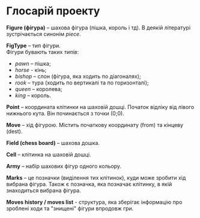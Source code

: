 # Глосарій проекту

**Figure (фігура)** – шахова фігура (пішка, король і тд). В деякій літературі зустрічається синонім *piece*.

**FigType** – тип фігури.  
Фігури бувають таких *типів*:
-	*pawn* – пішка;
-	*horse* -  кінь;
-	*bishop* – слон (фігура, яка ходить по діагоналях);
-	*rook* – тура (ходить по вертикалі та по горизонталі);
-	*queen* – королева;
-	*king* – король.

**Point** – координата клітинки на шаховій дошці. Початок відліку від лівого нижнього кута. Він починається з точки (0;0).

**Move** – хід фігурою. Містить початкову координату (from) та кінцеву (dest).

**Field (chess board)** – шахова дошка.

**Cell** – клітинка на шаховій дошці.

**Army** – набір шахових фігур одного кольору.

**Marks** – це позначки (виділення тих клітинок), куди може зробити хід вибрана фігура. Також є позначка, яка позначає клітинку, в якій знаходиться вибрана фігура.

**Moves history / moves list** - структура, яка зберігає інформацію про зроблені ходи та "знищені" фігури впродовж гри.

